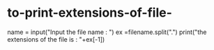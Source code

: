 # to-print-extensions-of-file-
name = input("Input the file name : ")
ex =filename.split(".")
print("the extensions of the file is : "+ex[-1])
